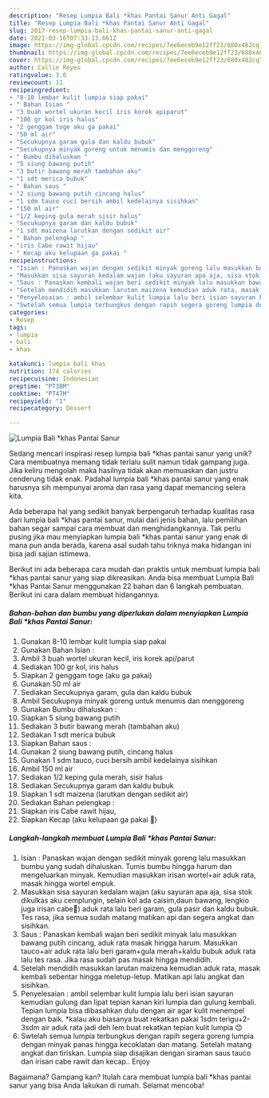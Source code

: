 ```yaml
---
description: "Resep Lumpia Bali *khas Pantai Sanur Anti Gagal"
title: "Resep Lumpia Bali *khas Pantai Sanur Anti Gagal"
slug: 2017-resep-lumpia-bali-khas-pantai-sanur-anti-gagal
date: 2021-03-16T07:33:13.661Z
image: https://img-global.cpcdn.com/recipes/7ee6eceb9e12ff23/680x482cq70/lumpia-bali-khas-pantai-sanur-foto-resep-utama.jpg
thumbnail: https://img-global.cpcdn.com/recipes/7ee6eceb9e12ff23/680x482cq70/lumpia-bali-khas-pantai-sanur-foto-resep-utama.jpg
cover: https://img-global.cpcdn.com/recipes/7ee6eceb9e12ff23/680x482cq70/lumpia-bali-khas-pantai-sanur-foto-resep-utama.jpg
author: Callie Reyes
ratingvalue: 3.6
reviewcount: 11
recipeingredient:
- "8-10 lembar kulit lumpia siap pakai"
- " Bahan Isian "
- "3 buah wortel ukuran kecil iris korek apiparut"
- "100 gr kol iris halus"
- "2 genggam toge aku ga pakai"
- "50 ml air"
- "Secukupnya garam gula dan kaldu bubuk"
- "Secukupnya minyak goreng untuk menumis dan menggoreng"
- " Bumbu dihaluskan "
- "5 siung bawang putih"
- "3 butir bawang merah tambahan aku"
- "1 sdt merica bubuk"
- " Bahan saus "
- "2 siung bawang putih cincang halus"
- "1 sdm tauco cuci bersih ambil kedelainya sisihkan"
- "150 ml air"
- "1/2 keping gula merah sisir halus"
- "Secukupnya garam dan kaldu bubuk"
- "1 sdt maizena larutkan dengan sedikit air"
- " Bahan pelengkap "
- "iris Cabe rawit hijau"
- " Kecap aku kelupaan ga pakai "
recipeinstructions:
- "Isian : Panaskan wajan dengan sedikit minyak goreng lalu masukkan bumbu yang sudah dihaluskan. Tumis bumbu hingga harum dan mengeluarkan minyak. Kemudian masukkan irisan wortel+air aduk rata, masak hingga wortel empuk."
- "Masukkan sisa sayuran kedalam wajan (aku sayuran apa aja, sisa stok dikulkas aku cemplungin, selain kol ada caisim,daun bawang, lengkio juga irisan cabe🤭) aduk rata lalu beri garam, gula pasir dan kaldu bubuk. Tes rasa, jika semua sudah matang matikan api dan segera angkat dan sisihkan."
- "Saus : Panaskan kembali wajan beri sedikit minyak lalu masukkan bawang putih cincang, aduk rata masak hingga harum. Masukkan tauco+air aduk rata lalu beri garam+gula merah+kaldu bubuk aduk rata lalu tes rasa. Jika rasa sudah pas masak hingga mendidih."
- "Setelah mendidih masukkan larutan maizena kemudian aduk rata, masak kembali sebentar hingga meletup-letup. Matikan api lalu angkat dan sisihkan."
- "Penyelesaian : ambil selembar kulit lumpia lalu beri isian sayuran kemudian gulung dan lipat tepian kanan kiri lumpia dan gulung kembali. Tepian lumpia bisa dibasahkan dulu dengan air agar kulit menempel dengan baik. *kalau aku biasanya buat rekatkan pakai 1sdm terigu+2-3sdm air aduk rata jadi deh lem buat rekatkan tepian kulit lumpia 😊"
- "Swtelah semua lumpia terbungkus dengan rapih segera goreng lumpia dengan minyak panas hingga kecoklatan dan matang. Setelah matang angkat dan tiriskan. Lumpia siap disajikan dengan siraman saus tauco dan irisan cabe rawit dan kecap.. Enjoy"
categories:
- Resep
tags:
- lumpia
- bali
- khas

katakunci: lumpia bali khas 
nutrition: 174 calories
recipecuisine: Indonesian
preptime: "PT38M"
cooktime: "PT47M"
recipeyield: "1"
recipecategory: Dessert

---
```



![Lumpia Bali *khas Pantai Sanur](https://img-global.cpcdn.com/recipes/7ee6eceb9e12ff23/680x482cq70/lumpia-bali-khas-pantai-sanur-foto-resep-utama.jpg)

Sedang mencari inspirasi resep lumpia bali *khas pantai sanur yang unik? Cara membuatnya memang tidak terlalu sulit namun tidak gampang juga. Jika keliru mengolah maka hasilnya tidak akan memuaskan dan justru cenderung tidak enak. Padahal lumpia bali *khas pantai sanur yang enak harusnya sih mempunyai aroma dan rasa yang dapat memancing selera kita.



Ada beberapa hal yang sedikit banyak berpengaruh terhadap kualitas rasa dari lumpia bali *khas pantai sanur, mulai dari jenis bahan, lalu pemilihan bahan segar sampai cara membuat dan menghidangkannya. Tak perlu pusing jika mau menyiapkan lumpia bali *khas pantai sanur yang enak di mana pun anda berada, karena asal sudah tahu triknya maka hidangan ini bisa jadi sajian istimewa.


Berikut ini ada beberapa cara mudah dan praktis untuk membuat lumpia bali *khas pantai sanur yang siap dikreasikan. Anda bisa membuat Lumpia Bali *khas Pantai Sanur menggunakan 22 bahan dan 6 langkah pembuatan. Berikut ini cara dalam membuat hidangannya.

<!--inarticleads1-->

##### Bahan-bahan dan bumbu yang diperlukan dalam menyiapkan Lumpia Bali *khas Pantai Sanur:

1. Gunakan 8-10 lembar kulit lumpia siap pakai
1. Gunakan  Bahan Isian :
1. Ambil 3 buah wortel ukuran kecil, iris korek api/parut
1. Sediakan 100 gr kol, iris halus
1. Siapkan 2 genggam toge (aku ga pakai)
1. Gunakan 50 ml air
1. Sediakan Secukupnya garam, gula dan kaldu bubuk
1. Ambil Secukupnya minyak goreng untuk menumis dan menggoreng
1. Gunakan  Bumbu dihaluskan :
1. Siapkan 5 siung bawang putih
1. Sediakan 3 butir bawang merah (tambahan aku)
1. Sediakan 1 sdt merica bubuk
1. Siapkan  Bahan saus :
1. Gunakan 2 siung bawang putih, cincang halus
1. Gunakan 1 sdm tauco, cuci bersih ambil kedelainya sisihkan
1. Ambil 150 ml air
1. Sediakan 1/2 keping gula merah, sisir halus
1. Sediakan Secukupnya garam dan kaldu bubuk
1. Siapkan 1 sdt maizena (larutkan dengan sedikit air)
1. Sediakan  Bahan pelengkap :
1. Siapkan iris Cabe rawit hijau,
1. Siapkan  Kecap (aku kelupaan ga pakai 🤭)




<!--inarticleads2-->

##### Langkah-langkah membuat Lumpia Bali *khas Pantai Sanur:

1. Isian : Panaskan wajan dengan sedikit minyak goreng lalu masukkan bumbu yang sudah dihaluskan. Tumis bumbu hingga harum dan mengeluarkan minyak. Kemudian masukkan irisan wortel+air aduk rata, masak hingga wortel empuk.
1. Masukkan sisa sayuran kedalam wajan (aku sayuran apa aja, sisa stok dikulkas aku cemplungin, selain kol ada caisim,daun bawang, lengkio juga irisan cabe🤭) aduk rata lalu beri garam, gula pasir dan kaldu bubuk. Tes rasa, jika semua sudah matang matikan api dan segera angkat dan sisihkan.
1. Saus : Panaskan kembali wajan beri sedikit minyak lalu masukkan bawang putih cincang, aduk rata masak hingga harum. Masukkan tauco+air aduk rata lalu beri garam+gula merah+kaldu bubuk aduk rata lalu tes rasa. Jika rasa sudah pas masak hingga mendidih.
1. Setelah mendidih masukkan larutan maizena kemudian aduk rata, masak kembali sebentar hingga meletup-letup. Matikan api lalu angkat dan sisihkan.
1. Penyelesaian : ambil selembar kulit lumpia lalu beri isian sayuran kemudian gulung dan lipat tepian kanan kiri lumpia dan gulung kembali. Tepian lumpia bisa dibasahkan dulu dengan air agar kulit menempel dengan baik. *kalau aku biasanya buat rekatkan pakai 1sdm terigu+2-3sdm air aduk rata jadi deh lem buat rekatkan tepian kulit lumpia 😊
1. Swtelah semua lumpia terbungkus dengan rapih segera goreng lumpia dengan minyak panas hingga kecoklatan dan matang. Setelah matang angkat dan tiriskan. Lumpia siap disajikan dengan siraman saus tauco dan irisan cabe rawit dan kecap.. Enjoy




Bagaimana? Gampang kan? Itulah cara membuat lumpia bali *khas pantai sanur yang bisa Anda lakukan di rumah. Selamat mencoba!
